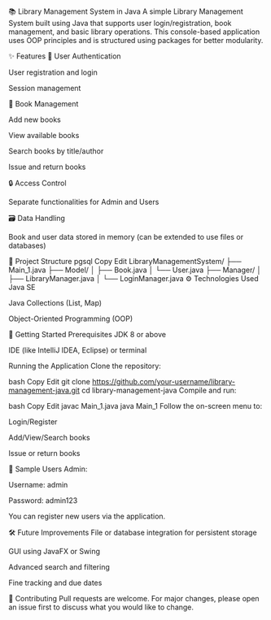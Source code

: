 📚 Library Management System in Java A simple Library Management System built using Java that supports user login/registration, book management, and basic library operations. This console-based application uses OOP principles and is structured using packages for better modularity.

✨ Features 👤 User Authentication

User registration and login

Session management

📘 Book Management

Add new books

View available books

Search books by title/author

Issue and return books

🔒 Access Control

Separate functionalities for Admin and Users

🗃 Data Handling

Book and user data stored in memory (can be extended to use files or databases)

📂 Project Structure pgsql Copy Edit LibraryManagementSystem/ ├── Main_1.java ├── Model/ │ ├── Book.java │ └── User.java ├── Manager/ │ ├── LibraryManager.java │ └── LoginManager.java ⚙ Technologies Used Java SE

Java Collections (List, Map)

Object-Oriented Programming (OOP)

🏁 Getting Started Prerequisites JDK 8 or above

IDE (like IntelliJ IDEA, Eclipse) or terminal

Running the Application Clone the repository:

bash Copy Edit git clone https://github.com/your-username/library-management-java.git cd library-management-java Compile and run:

bash Copy Edit javac Main_1.java java Main_1 Follow the on-screen menu to:

Login/Register

Add/View/Search books

Issue or return books

🧾 Sample Users Admin:

Username: admin

Password: admin123

You can register new users via the application.

🛠 Future Improvements File or database integration for persistent storage

GUI using JavaFX or Swing

Advanced search and filtering

Fine tracking and due dates

🤝 Contributing Pull requests are welcome. For major changes, please open an issue first to discuss what you would like to change.
